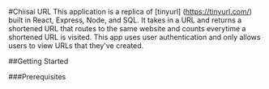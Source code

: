 #Chiisai URL
This application is a replica of [tinyurl] (https://tinyurl.com/) built in React, Express, Node, and SQL.
It takes in a URL and returns a shortened URL that routes to the same website and counts everytime a shortened URL is visited.
This app uses user authentication and only allows users to view URLs that they've created.

##Getting Started

###Prerequisites

